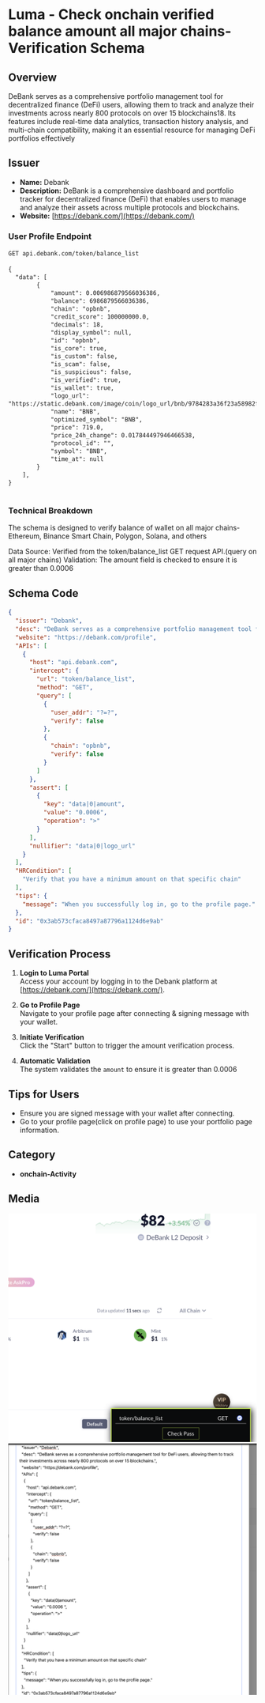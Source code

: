 # Luma - Check onchain verified balance amount all major chains- Verification Schema

## Overview

DeBank serves as a comprehensive portfolio management tool for decentralized finance (DeFi) users, allowing them to track and analyze their investments across nearly 800 protocols on over 15 blockchains18. Its features include real-time data analytics, transaction history analysis, and multi-chain compatibility, making it an essential resource for managing DeFi portfolios effectively


## Issuer

- **Name:** Debank
- **Description:** DeBank is a comprehensive dashboard and portfolio tracker for decentralized finance (DeFi) that enables users to manage and analyze their assets across multiple protocols and blockchains.
- **Website:** [https://debank.com/](https://debank.com/)  


### User Profile Endpoint

```http
GET api.debank.com/token/balance_list

{
  "data": [
        {
            "amount": 0.006986879566036386,
            "balance": 6986879566036386,
            "chain": "opbnb",
            "credit_score": 100000000.0,
            "decimals": 18,
            "display_symbol": null,
            "id": "opbnb",
            "is_core": true,
            "is_custom": false,
            "is_scam": false,
            "is_suspicious": false,
            "is_verified": true,
            "is_wallet": true,
            "logo_url": "https://static.debank.com/image/coin/logo_url/bnb/9784283a36f23a58982fc964574ea530.png",
            "name": "BNB",
            "optimized_symbol": "BNB",
            "price": 719.0,
            "price_24h_change": 0.017844497946466538,
            "protocol_id": "",
            "symbol": "BNB",
            "time_at": null
        }
    ],
}


```
### Technical Breakdown
The schema is designed to verify balance of wallet on all major chains- Ethereum, Binance Smart Chain, Polygon, Solana, and others

Data Source: Verified from the token/balance_list GET request API.(query on all major chains)
Validation: The amount field is checked to ensure it is greater than 0.0006


## Schema Code

```json
{
  "issuer": "Debank",
  "desc": "DeBank serves as a comprehensive portfolio management tool for DeFi users, allowing them to track their investments across nearly 800 protocols on over 15 blockchains.",
  "website": "https://debank.com/profile",
  "APIs": [
    {
      "host": "api.debank.com",
      "intercept": {
        "url": "token/balance_list",
        "method": "GET",
        "query": [
          {
            "user_addr": "?=?",
            "verify": false
          },
          {
            "chain": "opbnb",
            "verify": false
          }
        ]
      },
      "assert": [
        {
          "key": "data|0|amount",
          "value": "0.0006",
          "operation": ">"
        }
      ],
      "nullifier": "data|0|logo_url"
    }
  ],
  "HRCondition": [
    "Verify that you have a minimum amount on that specific chain"
  ],
  "tips": {
    "message": "When you successfully log in, go to the profile page."
  },
  "id": "0x3ab573cfaca8497a87796a1124d6e9ab"
}

```



## Verification Process

1. **Login to Luma Portal**  
   Access your account by logging in to the Debank platform at [https://debank.com/](https://debank.com/).

2. **Go to Profile Page**  
   Navigate to your profile page after connecting & signing message with your wallet.

3. **Initiate Verification**  
   Click the "Start" button to trigger the amount verification process.

4. **Automatic Validation**  
   The system validates the `amount`  to ensure it is greater than 0.0006

## Tips for Users

- Ensure you are signed message with your wallet after connecting.
- Go to your profile page(click on profile page) to use your portfolio page information.  

## Category
- **onchain-Activity**


## Media 
![Verification amount on opbnb Success](./assets/debank-pass-check.png)
![Schema-verifaction](./assets/debank-schema.png)

